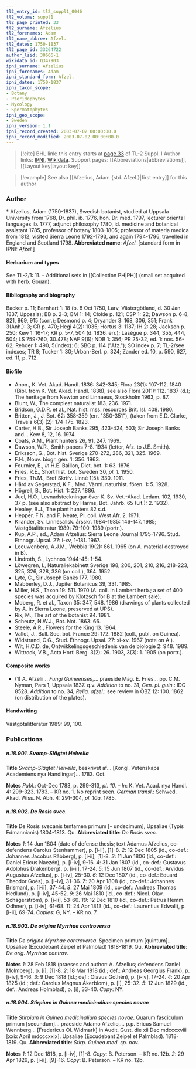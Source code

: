 ```yaml
---
tl2_entry_id: tl2_suppl1_0046
tl2_volume: suppl1
tl2_page_printed: 33
tl2_surname: Afzelius
tl2_forenames: Adam
tl2_name_abbrev: Afzel.
tl2_dates: 1750-1837
tl2_page_id: 33264722
author_lsid: 30666-1
wikidata_id: Q347903
ipni_surname: Afzelius
ipni_forenames: Adam
ipni_standard_form: Afzel.
ipni_dates: 1750-1837
ipni_taxon_scope: 
- Botany
- Pteridophytes
- Mycology
- Spermatophytes
ipni_geo_scope: 
- Sweden
ipni_version: 1.1
ipni_record_created: 2003-07-02 00:00:00.0
ipni_record_modified: 2003-07-02 00:00:00.0
---
```


> [!cite] BHL link: this entry starts at [page 33](https://www.biodiversitylibrary.org/page/33264722) of TL-2 Suppl. I
> Author links: [IPNI](https://www.ipni.org/a/30666-1), [Wikidata](https://www.wikidata.org/wiki/Q347903). Support pages: [[Abbreviations|abbreviations]], [[Layout key|layout key]]

> [!example] See also [[Afzelius, Adam {std. Afzel.}|first entry]] for this author

### Author

\* Afzelius, Adam (1750-1837), Swedish botanist, studied at Uppsala University from 1768, Dr. phil. ib. 1776, hon. Dr. med. 1797, lecturer oriental languages ib. 1777, adjunct philosophy 1780, id. medicine and botanical assistant 1785, professor of botany 1803-1805; professor of materia medica from 1812, visited Sierra Leone 1792-1793, and again 1794-1796, travelled in England and Scotland 1798. 
**Abbreviated name**: *Afzel.* \[standard form in IPNI: *Afzel.*\]

#### Herbarium and types

See TL-2/1: 11. – Additional sets in [[Collection PH|PH]] (small set acquired with herb. Gouan).

#### Bibliography and biography

Backer p. 11; Barnhart 1: 18 (b. 8 Oct 1750, Larv, Västergötland, d. 30 Jan 1837, Uppsala); BB p. 2-3; BM 1: 14; Clokie p. 121; CSP 1: 22; Dawson p. 6-8, 821, 869, 915 (corr.); Desmond p. 4; Dryander 3: 168, 306, 351; Frank 3(Anh.): 3; GR p. 470; Hegi 4(2): 1035; Hortus 3: 1187; IH 2: 28; Jackson p. 250; Kew 1: 16-17; KR p. 5-7, 504 (d. 1836, err.); Lasègue p. 344, 355, 444, 504; LS 759-760, 30.478; NAF 9(6); NDB 1: 356; PR 25-32, ed. 1: nos. 56-62; Rehder 1: 490, 5(index): 6; SBC p. 114 ("Afz."); SO index p. 7; TL-2/see indexes; TR 8; Tucker 1: 30; Urban-Berl. p. 324; Zander ed. 10, p. 590, 627, ed. 11, p. 712.

#### Biofile

- Anon., K. Vet. Akad. Handl. 1836: 342-345; Flora 23(1): 107-112. 1840 (Bibl. from K. Vet. Akad. Handl. 1838), see also Flora 20(1): 112. 1837 (d.); The heritage from Newton and Linnaeus, Stockholm 1963, p. 87.
- Blunt, W., The compleat naturalist 183, 236. 1971.
- Bridson, G.D.R. et al., Nat. hist. mss. resources Brit. Isl. 408. 1980.
- Britten, J., J. Bot. 62: 358-359 (err. "350-351"), (taken from E.D. Clarke, Travels 6(3) (2): 174-175. 1823.
- Carter, H.B., Sir Joseph Banks 295, 423-424, 503; Sir Joseph Banks and... Kew 8, 12, 16. 1974.
- Coats, A.M., Plant hunters 26, 91, 247. 1969.
- Dawson, W.R., Smith papers 7-8. 1934 (letter, Afz. to J.E. Smith).
- Eriksson, G., Bot. hist. Sverige 270-272, 286, 321, 325. 1969.
- F.H., Nouv. biogr. gén. 1: 356. 1963.
- Fournier, E., *in* H.E. Baillon, Dict. bot. 1: 63. 1876.
- Fries, R.E., Short hist. bot. Sweden 30, *pl. 1.* 1950.
- Fries, Th.M., Bref Skrifv. Linné 1(5): 330. 1911.
- Hård av Segerstad, K.F., Med. Värml. naturhist. fören. 1: 5. 1928.
- Högrell, B., Bot. Hist. 1: 227. 1886.
- Juel, H.O., Levnadsteckningar över K. Sv. Vet.-Akad. Ledam. 102, 1930, 37 p. (see also abstract by Harms, Bot. Jahrb. 65 (Lit.): 2. 1932).
- Healey, B.J., The plant hunters 82 s.d.
- Hepper, F.N. and F. Neate, Pl. coll. West Afr. 2. 1971.
- Kilander, Sv. Linnésällsk. årsskr. 1984-1985: 146-147. 1985; Västgötalitteratur 1989: 79-100. 1989 (portr.).
- Kup, A.P., ed., Adam Afzelius: Sierra Leone Journal 1795-1796. Stud. Ethnogr. Upsal. 27: i-xv, 1-181. 1967.
- Leeuwenberg, A.J.M., Webbia 19(2): 861. 1965 (on A. material destroyed in B).
- Lindroth, S., Lychnos 1944-45: 1-54.
- Löwegren, I., Naturaliekabinett Sverige 198, 200, 201, 210, 216, 218-223, 325, 326, 328, 336 (on coll.), 364. 1952.
- Lyte, C., Sir Joseph Banks 177. 1980.
- Mabberley, D.J., Jupiter Botanicus 39, 331. 1985.
- Miller, H.S., Taxon 19: 511. 1970 (A. coll. in Lambert herb.; a set of 400 species was acquired by Klotzsch for B at the Lambert sale).
- Moberg, R. et al., Taxon 35: 347, 548. 1986 (drawings of plants collected by A. in Sierra Leone, preserved at UPS).
- Rix, M., The art of the botanist 94. 1981.
- Scheutz, N.W.J., Bot. Not. 1863: 66.
- Steele, A.R., Flowers for the King 13. 1964.
- Vallot, J., Bull. Soc. bot. France 29: 172. 1882 (coll., publ. on Guinea).
- Widstrand, C.G., Stud. Ethnogr. Upsal. 27: xi-xv. 1967 (note on A.).
- Wit, H.C.D. de, Ontwikkelingsgeschiedenis van de biologie 2: 948. 1989.
- Wittrock, V.B., Acta Horti Berg. 3(2): 26. 1903, 3(3): 1. 1905 (on portr.).

#### Composite works

- (1) A. Afzelii... *Fungi Guineenses*,... praeside Mag. E. Fries... pp. C.M. Nyman, Pars 1, Uppsala 1837. q.v.
*Addition* to no. 31, *Gen. pl. guin.*: IDC 8528.
*Addition* to no. 34, *Reliq. afzel.*: see review in ÖBZ 12: 100. 1862 (on distribution of the plates).

#### Handwriting

Västgötalitteratur 1989: 99, 100.

### Publications

##### n.18.901. Svamp-Slägtet Helvella

**Title**
*Svamp-Slägtet Helvella*, beskrivet af... \[Kongl. Vetenskaps Academiens nya Handlingar\]... 1783. Oct.

**Notes**
*Publ*.: Oct-Dec 1783, p. 299-313, *pl. 10.* – *In*: K. Vet. Acad. nya Handl. 4: 299-323. 1783. – KR no. 1. No reprint seen.
*German transl*.: Schwed. Akad. Wiss. N. Abh. 4: 291-304, *pl. 10a.* 1785.

##### n.18.902. De Rosis svec.

**Title**
De Rosis svecanis tentamen primum \[- undecimum\], Upsaliae (Typis Edmannianis) 1804-1813. Qu.
**Abbreviated title**: *De Rosis svec.*

**Notes**
*1*: 14 Jun 1804 (date of defense thesis; text Adamus Afzelius, co-defendens Carolus Stenhammer), p. \[i-ii\], \[1\]-8.
*2*: 12 Dec 1805 (id., co-def.: Johannes Jacobus Råbberg), p. \[i-ii\], \[1\]-8.
*3*: 11 Jun 1806 (id., co-def.: Daniel Ericus Naezén), p. \[i-iv\], 9-16.
*4*: 31 Jan 1807 (id., co-def.: Gustavus Adolphus Drakenberg), p. \[i-ii\], 17-24.
*5*: 15 Jun 1807 (id., co-def.: Arvidus Augustus Afzelius), p. \[i-iv\], 25-30.
*6*: 12 Dec 1807 (id., co-def.: Eduard Theodor Goës), p. \[i-iv\], 31-36.
*7*: 20 Apr 1808 (id., co-def.: Johannes Brisman), p. \[i-ii\], 37-44.
*8*: 27 Mai 1809 (id., co-def.: Andreas Thomas Hedlund), p. \[i-iv\], 45-52.
*9*: 26 Mai 1810 (id., co-def.: Nicol. Olav. Schagerström), p. \[i-ii\], 53-60.
*10*: 12 Dec 1810 (id., co-def.: Petrus Hemm. Odhner), p. \[i-iv\], 61-68.
*11*: 24 Apr 1813 (id., co-def.: Laurentius Edwall), p. \[i-ii\], 69-74.
*Copies*: G, NY. – KR no. 7.

##### n.18.903. De origine Myrrhae controversa

**Title**
*De origine Myrrhae controversa*. Specimen primum \[quintum\]... Upsaliae (Excudebant Zeipel et Palmblad) 1818-1819. Qu.
**Abbreviated title**: *De orig. Myrrhae controv.*

**Notes**
*1*: 28 Feb 1818 (praeses and author: A. Afzelius; defendens Daniel Molmberg), p. \[i\], \[1\]-8.
*2*: 18 Mar 1818 (id.; def.: Andreas Georgius Frank), p. \[i-iv\], 9-16.
*3*: 9 Dec 1818 (id.; def.: Olavus Gothén), p. \[i-iv\], 17-24.
*4*: 20 Apr 1825 (id.; def.: Carolus Magnus Åkerblom), p. \[i\], 25-32.
*5*: 12 Jun 1829 (id., def.: Andreas Holmblad), p. \[i\], 33-40.
*Copy*: NY.

##### n.18.904. Stirpium in Guinea medicinalium species novae

**Title**
*Stirpium in Guinea medicinalium species novae*. Quarum fasciculum primum \[secundum\]... praeside Adamo Afzelio,... p.p. Ericus Samuel Wennberg... \[Fredericus Ol. Widmark\] in Audit. Gust. die xii Dec mdcccxviii \[xxix April mdcccxxix\]. Upsaliae (Excudebant Zeipel et Palmblad). 1818-1819. Qu.
**Abbreviated title**: *Stirp. Guinea med. sp. nov.*

**Notes**
*1*: 12 Dec 1818, p. \[i-iv\], \[1\]-8. *Copy*: B. Peterson. – KR no. 12b.
*2*: 29 Apr 1829, p. \[i-ii\], \[9\]-16. *Copy*: B. Peterson. – KR no. 12b.

